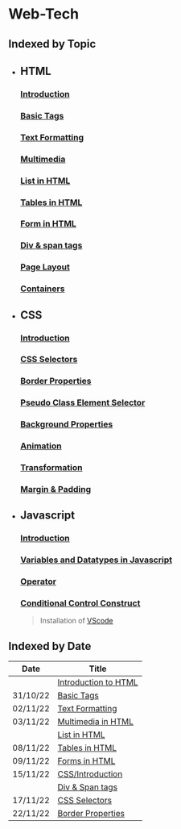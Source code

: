 

# Web-Tech

## Indexed by Topic
- ## HTML
    ### [Introduction](HTML/0.%20Introduction/)
    ### [Basic Tags](HTML/%20Basic%20Tags/)
    ### [Text Formatting](HTML/2.%20TextFormatting/)
    ### [Multimedia](HTML/3.%20Multimedia%20in%20HTML/)
    ### [List in HTML](HTML/4.%20Lists%20in%20HTML/)
    ### [Tables in HTML](HTML/5.%20Tables%20in%20HTML/)
    ### [Form in HTML](HTML/6.%20Form%20In%20HTML/)
    ### [Div & span tags](HTML/7.Div%20and%20Span/)
    ### [Page Layout](HTML/8.%20Page%20Layout/)
    ### [Containers](HTML/Containers/)
- ## CSS
    ### [Introduction](CSS/%20Introduction/)
    ### [CSS Selectors](CSS/2.%20CSS%20Selectors/)
    ### [Border Properties](CSS/3.%20Border%20Properties/)
    ### [Pseudo Class Element Selector](CSS/4.%20Pseudo%20Class%20Element%20Selector/)
    ### [Background Properties](CSS/5.%20Background%20Prorerties/)
    ### [Animation](CSS/6.%20Animation/)
    ### [Transformation](CSS/7.%20Transformation/)
    ### [Margin & Padding](CSS/8.%20Margin%20and%20Padding/)
- ## Javascript
    ### [Introduction](JS/0.%20Introduction%20to%20Javascript/)
    ### [Variables and Datatypes in Javascript](JS/%20Variables%20and%20Datatypes%20in%20Javascript/)
    ### [Operator](JS/2.%20Operator/)
    ### [Conditional Control Construct](JS/3.%20Conditional%20Control%20Construct/)
    
    
    > Installation of [VScode](JS/VScode%20Installation/)
    
    

## Indexed by Date

| Date     |Title                                                            |
| -------- | ---------------------------------------------------------------- |
|          | [Introduction to HTML](HTML/0.%20Introduction/)         |
| 31/10/22 | [Basic Tags](HTML/%20Basic%20Tags/)                   |
| 02/11/22 | [Text Formatting](HTML/2.%20TextFormatting/)            |
| 03/11/22 | [Multimedia in HTML](HTML/3.%20Multimedia%20in%20HTML/) |
|          | [List in HTML](HTML/4.%20Lists%20in%20HTML/)            |
| 08/11/22 | [Tables in HTML](HTML/4.%20Lists%20in%20HTML/)          |
| 09/11/22 | [Forms in HTML](HTML/6.%20Form%20In%20HTML/)            |
| 15/11/22 | [CSS/Introduction](CSS/%20Introduction/)              |
|          | [Div & Span tags](HTML/7.Div%20and%20Span/)             |
| 17/11/22 | [CSS Selectors](CSS/2.%20CSS%20Selectors/)              |
| 22/11/22 | [Border Properties](CSS/3.%20Border%20Properties/)      |
